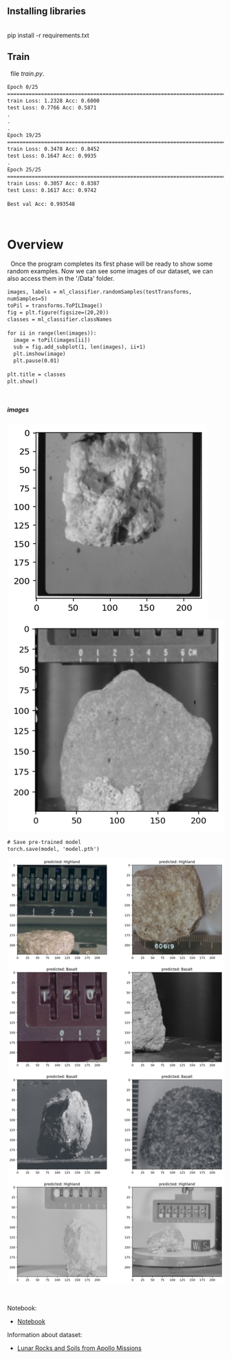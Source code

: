 ## Installing libraries 
<br>
    pip install -r requirements.txt
<br>

## Train
&nbsp;  file *train.py*.
    
    Epoch 0/25
    ====================================================================================================
    train Loss: 1.2328 Acc: 0.6000
    test Loss: 0.7766 Acc: 0.5871
    .
    .
    .
    Epoch 19/25
    ====================================================================================================
    train Loss: 0.3478 Acc: 0.8452
    test Loss: 0.1647 Acc: 0.9935
    .
    Epoch 25/25
    ====================================================================================================
    train Loss: 0.3057 Acc: 0.8387
    test Loss: 0.1617 Acc: 0.9742

    Best val Acc: 0.993548

<br>

# Overview
&nbsp; Once the program completes its first phase will be ready to show some random examples. Now we can see some images of our dataset, we can also access them in the '/Data' folder. 

    images, labels = ml_classifier.randomSamples(testTransforms, numSamples=5)
    toPil = transforms.ToPILImage()
    fig = plt.figure(figsize=(20,20))
    classes = ml_classifier.classNames

    for ii in range(len(images)):
      image = toPil(images[ii])
      sub = fig.add_subplot(1, len(images), ii+1)
      plt.imshow(image)
      plt.pause(0.01)

    plt.title = classes
    plt.show()

<br>

##### images
![image 1](resources/1.png) <br>
![image 2](resources/2.png) <br>

    # Save pre-trained model
    torch.save(model, 'model.pth')
![image 5](resources/4.png) 

<br>

Notebook: <br>
* [Notebook](https://github.com/ellhe-blaster/moon-rocks/blob/main/Notebook.ipynb)

Information about dataset: <br>
* [Lunar Rocks and Soils from Apollo Missions](https://curator.jsc.nasa.gov/lunar/index.cfm) <br>
